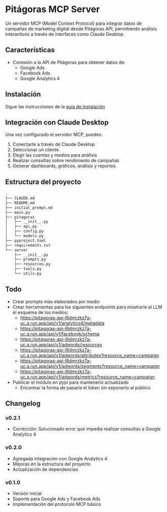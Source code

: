 # Pitágoras MCP Server

Un servidor MCP (Model Context Protocol) para integrar datos de campañas de marketing digital desde Pitágoras API, permitiendo análisis interactivos a través de interfaces como Claude Desktop.

## Características

- Conexión a la API de Pitágoras para obtener datos de:
  - Google Ads
  - Facebook Ads
  - Google Analytics 4

## Instalación

Sigue las instrucciones de la [guía de instalación](https://github.com/EPA-Digital/mcp-server-pitagoras/blob/master/install_guide.md)

## Integración con Claude Desktop

Una vez configurado el servidor MCP, puedes:

1. Conectarte a través de Claude Desktop
2. Seleccionar un cliente
3. Elegir las cuentas y medios para análisis
4. Realizar consultas sobre rendimiento de campañas
5. Generar dashboards, gráficos, análisis y reportes

## Estructura del proyecto

```bash
.
├── CLAUDE.md
├── README.md
├── initial_prompt.md
├── main.py
├── pitagoras
│   ├── __init__.py
│   ├── api.py
│   ├── config.py
│   └── models.py
├── pyproject.toml
├── requirements.txt
└── server
    ├── __init__.py
    ├── prompts.py
    ├── resources.py
    ├── tools.py
    └── utils.py
```

## Todo

- Crear prompts más elaborados por medio
- Crear herramientas para los siguientes endpoints para mostrarle al LLM el esquema de los medios:
  - https://pitagoras-api-l6dmrzkz7a-uc.a.run.app/api/v1/analytics4/metadata
  - https://pitagoras-api-l6dmrzkz7a-uc.a.run.app/api/v1/facebook/schema
  - https://pitagoras-api-l6dmrzkz7a-uc.a.run.app/api/v1/adwords/resources
  - https://pitagoras-api-l6dmrzkz7a-uc.a.run.app/api/v1/adwords/attributes?resource_name=campaign
  - https://pitagoras-api-l6dmrzkz7a-uc.a.run.app/api/v1/adwords/segments?resource_name=campaign
  - https://pitagoras-api-l6dmrzkz7a-uc.a.run.app/api/v1/adwords/metrics?resource_name=campaign
- Publicar el módulo en pypi para mantenerlo actualizado
  - Encontrar la forma de pasarle el token sin exponerlo al público

## Changelog

### v0.2.1
- Corrección: Solucionado error que impedía realizar consultas a Google Analytics 4

### v0.2.0
- Agregada integración con Google Analytics 4
- Mejoras en la estructura del proyecto
- Actualización de dependencias

### v0.1.0
- Versión inicial
- Soporte para Google Ads y Facebook Ads
- Implementación del protocolo MCP básico